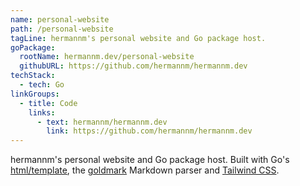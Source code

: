 ```yaml
---
name: personal-website
path: /personal-website
tagLine: hermannm's personal website and Go package host.
goPackage:
  rootName: hermannm.dev/personal-website
  githubURL: https://github.com/hermannm/hermannm.dev
techStack:
  - tech: Go
linkGroups:
  - title: Code
    links:
      - text: hermannm/hermannm.dev
        link: https://github.com/hermannm/hermannm.dev
---
```


hermannm's personal website and Go package host. Built with Go's
[html/template](https://pkg.go.dev/html/template), the [goldmark](https://github.com/yuin/goldmark)
Markdown parser and [Tailwind CSS](https://tailwindcss.com/).
